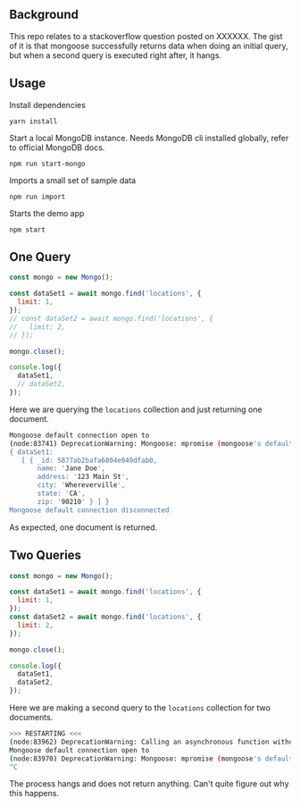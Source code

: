 ## Background
This repo relates to a stackoverflow question posted on XXXXXX. The gist of it is that mongoose successfully returns data when doing an initial query, but when a second query is executed right after, it hangs.

## Usage
Install dependencies
```
yarn install
```

Start a local MongoDB instance. Needs MongoDB cli installed globally, refer to official MongoDB docs.
```
npm run start-mongo
```

Imports a small set of sample data
```
npm run import
```

Starts the demo app
```
npm start
```

## One Query
```javascript
const mongo = new Mongo();

const dataSet1 = await mongo.find('locations', {
  limit: 1,
});
// const dataSet2 = await mongo.find('locations', {
//   limit: 2,
// });

mongo.close();

console.log({
  dataSet1,
  // dataSet2,
});
```
Here we are querying the `locations` collection and just returning one document.
```bash
Mongoose default connection open to
(node:83741) DeprecationWarning: Mongoose: mpromise (mongoose's default promise library) is deprecated, plug in your own promise library instead: http://mongoosejs.com/docs/promises.html
{ dataSet1:
   [ { _id: 5877ab2bafa6804e049dfab0,
       name: 'Jane Doe',
       address: '123 Main St',
       city: 'Whereverville',
       state: 'CA',
       zip: '90210' } ] }
Mongoose default connection disconnected
```
As expected, one document is returned.

## Two Queries
```javascript
const mongo = new Mongo();

const dataSet1 = await mongo.find('locations', {
  limit: 1,
});
const dataSet2 = await mongo.find('locations', {
  limit: 2,
});

mongo.close();

console.log({
  dataSet1,
  dataSet2,
});
```
Here we are making a second query to the `locations` collection for two documents.

```bash
>>> RESTARTING <<<
(node:83962) DeprecationWarning: Calling an asynchronous function without callback is deprecated.
Mongoose default connection open to
(node:83970) DeprecationWarning: Mongoose: mpromise (mongoose's default promise library) is deprecated, plug in your own promise library instead: http://mongoosejs.com/docs/promises.html
^C
```
The process hangs and does not return anything. Can't quite figure out why this happens.
